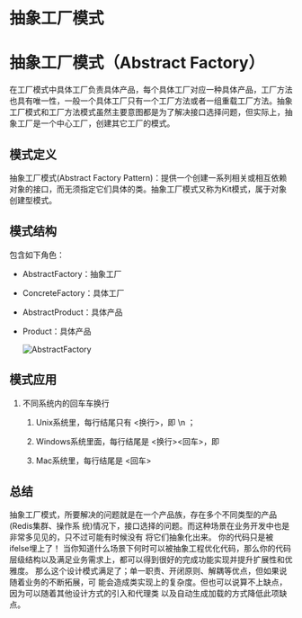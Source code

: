 # 抽象工厂模式


# 抽象工厂模式（Abstract Factory）

在工厂模式中具体工厂负责具体产品，每个具体工厂对应一种具体产品，工厂方法也具有唯一性，一般一个具体工厂只有一个工厂方法或者一组重载工厂方法。抽象工厂模式和工厂方法模式虽然主要意图都是为了解决接口选择问题，但实际上，抽象工厂是一个中心工厂，创建其它工厂的模式。

## 模式定义

抽象工厂模式(Abstract Factory Pattern)：提供一个创建一系列相关或相互依赖对象的接口，而无须指定它们具体的类。抽象工厂模式又称为Kit模式，属于对象创建型模式。

## 模式结构

包含如下角色：

* AbstractFactory：抽象工厂

* ConcreteFactory：具体工厂

* AbstractProduct：具体产品

* Product：具体产品

  ![AbstractFactory](./抽象工厂模式/AbatractFactory.jpg)

## 模式应用

1. 不同系统内的回⻋车换⾏

   1. Unix系统⾥，每⾏结尾只有 <换⾏>，即 \n ；

   2. Windows系统⾥⾯，每⾏结尾是 <换⾏><回⻋>，即

   3. Mac系统⾥，每⾏结尾是 <回⻋>

## 总结

抽象⼯⼚模式，所要解决的问题就是在⼀个产品族，存在多个不同类型的产品(Redis集群、操作系 统)情况下，接⼝选择的问题。⽽这种场景在业务开发中也是⾮常多⻅见的，只不过可能有时候没有 将它们抽象化出来。 你的代码只是被ifelse埋上了！ 当你知道什么场景下何时可以被抽象⼯程优化代码，那么你的代码 层级结构以及满⾜业务需求上，都可以得到很好的完成功能实现并提升扩展性和优雅度。 那么这个设计模式满⾜了；单⼀职责、开闭原则、解耦等优点，但如果说随着业务的不断拓展，可 能会造成类实现上的复杂度。但也可以说算不上缺点，因为可以随着其他设计⽅式的引⼊和代理类 以及⾃动⽣成加载的⽅式降低此项缺点。


